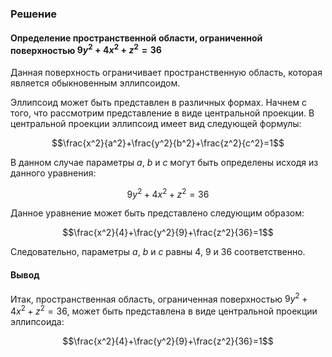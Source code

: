 

### Решение

#### Определение пространственной области, ограниченной поверхностью $9y^2+4x^2+z^2=36$

Данная поверхность ограничивает пространственную область, которая является обыкновенным эллипсоидом. 

Эллипсоид может быть представлен в различных формах. Начнем с того, что рассмотрим представление в виде центральной проекции. В центральной проекции эллипсоид имеет вид следующей формулы:

$$\frac{x^2}{a^2}+\frac{y^2}{b^2}+\frac{z^2}{c^2}=1$$

В данном случае параметры $a$, $b$ и $c$ могут быть определены исходя из данного уравнения:

$$9y^2+4x^2+z^2=36$$

Данное уравнение может быть представлено следующим образом:

$$\frac{x^2}{4}+\frac{y^2}{9}+\frac{z^2}{36}=1$$

Следовательно, параметры $a$, $b$ и $c$ равны $4$, $9$ и $36$ соответственно.

#### Вывод

Итак, пространственная область, ограниченная поверхностью $9y^2+4x^2+z^2=36$, может быть представлена в виде центральной проекции эллипсоида:

$$\frac{x^2}{4}+\frac{y^2}{9}+\frac{z^2}{36}=1$$
